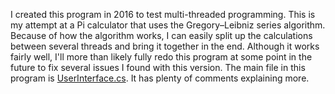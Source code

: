 I created this program in 2016 to test multi-threaded programming.  This is my attempt at a Pi calculator that uses the Gregory–Leibniz series algorithm.  Because of how the algorithm works, I can easily split up the calculations between several threads and bring it together in the end.  Although it works fairly well, I'll more than likely fully redo this program at some point in the future to fix several issues I found with this version.  The main file in this program is [UserInterface.cs](https://github.com/tbtaco/Pi/blob/master/Pi/UserInterface.cs).  It has plenty of comments explaining more.
